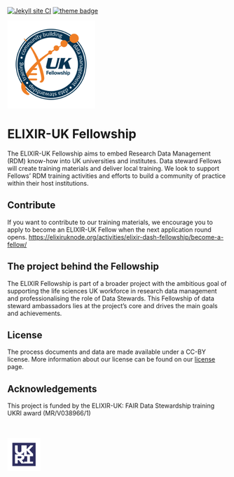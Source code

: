 [![Jekyll site CI](https://github.com/elixir-europe/rdmkit/workflows/Jekyll%20site%20CI/badge.svg)](https://github.com/elixir-europe/rdmkit/actions?query=workflow%3A%22Jekyll+site+CI%22) [![theme badge](https://img.shields.io/badge/ELIXIR%20toolkit%20theme-jekyll-blue?color=0d6efd)](https://github.com/ELIXIR-Belgium/elixir-toolkit-theme)

<img src="/assets/img/main-logo.png" alt="ELXIR-UK Fellowship logo" width="200"/>


# ELIXIR-UK Fellowship
The ELIXIR-UK Fellowship aims to embed Research Data Management (RDM) know-how into UK universities and institutes. Data steward Fellows will create training materials and deliver local training. We look to support Fellows’ RDM training activities and efforts to build a community of practice within their host institutions. 


## Contribute
If you want to contribute to our training materials, we encourage you to apply to become an ELIXIR-UK Fellow when the next application round opens.
https://elixiruknode.org/activities/elixir-dash-fellowship/become-a-fellow/


## The project behind the Fellowship

The ELIXIR Fellowship is part of a broader project with the ambitious goal of supporting the life sciences UK workforce in research data management and professionalising the role of Data Stewards.
This Fellowship of data steward ambassadors lies at the project’s core and drives the main goals and achievements.


## License

The process documents and data are made available under a CC-BY license. More information about our license can be found on our [license](LICENSE) page.

## Acknowledgements
This project is funded by the ELIXIR-UK: FAIR Data Stewardship training UKRI award (MR/V038966/1)

<br>
<br>
<img src="/assets/img/ukri-logo.png" width="15%">
